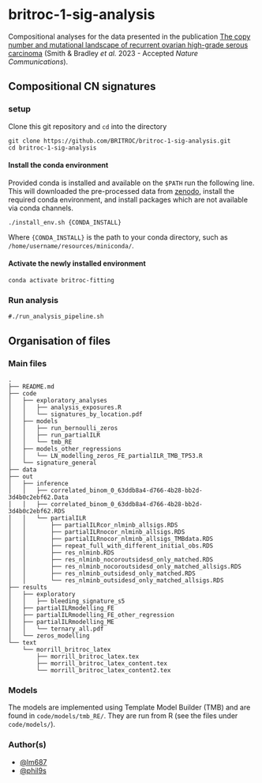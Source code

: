 # britroc-1-sig-analysis

Compositional analyses for the data presented in the publication [The copy number and mutational landscape of recurrent ovarian high-grade serous carcinoma](https://doi.org/10.1038/s41467-023-39867-7) (Smith & Bradley _et al._ 2023 - Accepted _Nature Communications_).

## Compositional CN signatures
### setup
Clone this git repository and `cd` into the directory
```
git clone https://github.com/BRITROC/britroc-1-sig-analysis.git
cd britroc-1-sig-analysis
```

#### Install the conda environment
Provided conda is installed and available on the `$PATH` run the following line. This will downloaded the pre-processed data from [zenodo](10.5281/zenodo.7573783), install the required conda environment, and install packages which are not available via conda channels.
```
./install_env.sh {CONDA_INSTALL}
```
Where `{CONDA_INSTALL}` is the path to your conda directory, such as `/home/username/resources/miniconda/`.

#### Activate the newly installed environment
```
conda activate britroc-fitting
```

### Run analysis
```
#./run_analysis_pipeline.sh
```

## Organisation of files
### Main files
```
.
├── README.md
├── code
│   ├── exploratory_analyses
│   │   ├── analysis_exposures.R
│   │   └── signatures_by_location.pdf
│   ├── models
│   │   ├── run_bernoulli_zeros
│   │   ├── run_partialILR
│   │   └── tmb_RE
│   ├── models_other_regressions
│   │   └── LN_modelling_zeros_FE_partialILR_TMB_TP53.R
│   └── signature_general
├── data
├── out
│   ├── inference
│   │   ├── correlated_binom_0_63ddb8a4-d766-4b28-bb2d-3d4b0c2ebf62.Data
│   │   ├── correlated_binom_0_63ddb8a4-d766-4b28-bb2d-3d4b0c2ebf62.RDS
│   │   └── partialILR
│   │       ├── partialILRcor_nlminb_allsigs.RDS
│   │       ├── partialILRnocor_nlminb_allsigs.RDS
│   │       ├── partialILRnocor_nlminb_allsigs_TMBdata.RDS
│   │       ├── repeat_full_with_different_initial_obs.RDS
│   │       ├── res_nlminb.RDS
│   │       ├── res_nlminb_nocoroutsidesd_only_matched.RDS
│   │       ├── res_nlminb_nocoroutsidesd_only_matched_allsigs.RDS
│   │       ├── res_nlminb_outsidesd_only_matched.RDS
│   │       └── res_nlminb_outsidesd_only_matched_allsigs.RDS
├── results
│   ├── exploratory
│   │   ├── bleeding_signature_s5
│   ├── partialILRmodelling_FE
│   ├── partialILRmodelling_FE_other_regression
│   ├── partialILRmodelling_ME
│   │   └── ternary_all.pdf
│   └── zeros_modelling
└── text
    └── morrill_britroc_latex
        ├── morrill_britroc_latex.tex
        ├── morrill_britroc_latex_content.tex
        └── morrill_britroc_latex_content2.tex
```

### Models
The models are implemented using Template Model Builder (TMB) and are found in `code/models/tmb_RE/`. They are run from R (see the files under `code/models/`).

### Author(s)
- [@lm687](https://github.com/lm687)
- [@phil9s](https://github.com/Phil9S)
